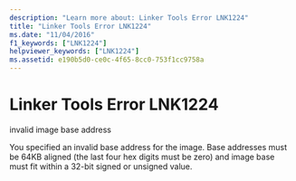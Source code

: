 ```yaml
---
description: "Learn more about: Linker Tools Error LNK1224"
title: "Linker Tools Error LNK1224"
ms.date: "11/04/2016"
f1_keywords: ["LNK1224"]
helpviewer_keywords: ["LNK1224"]
ms.assetid: e190b5d0-ce0c-4f65-8cc0-753f1cc9758a
---
```

# Linker Tools Error LNK1224

invalid image base address

You specified an invalid base address for the image. Base addresses must be 64KB aligned (the last four hex digits must be zero) and image base must fit within a 32-bit signed or unsigned value.
